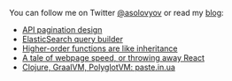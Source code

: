You can follow me on
Twitter [@asolovyov](https://twitter.com/asolovyov)
or read my [blog](https://solovyov.net/):
- [API pagination design](https://solovyov.net/blog/2020/api-pagination-design/)
- [ElasticSearch query builder](https://solovyov.net/blog/2020/elasticsearch-query-builder/)
- [Higher-order functions are like inheritance](https://solovyov.net/blog/2020/higher-order-functions/)
- [A tale of webpage speed, or throwing away React](https://solovyov.net/blog/2020/a-tale-of-webpage-speed-or-throwing-away-react/)
- [Clojure, GraalVM, PolyglotVM: paste.in.ua](https://solovyov.net/blog/2020/clojure-graalvm-polyglotvm-paste-in-ua/)
